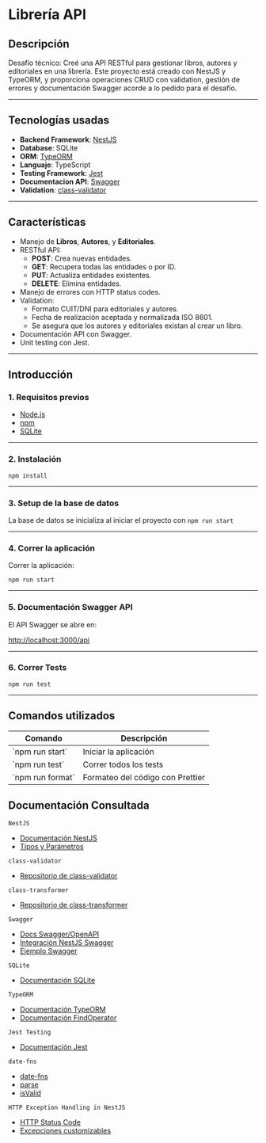 
# **Librería API**

## **Descripción**
Desafío técnico: Creé una API RESTful para gestionar libros, autores y editoriales en una librería. Este proyecto está creado con NestJS y TypeORM, y proporciona operaciones CRUD con validation, gestión de errores y documentación Swagger acorde a lo pedido para el desafío.

---

## **Tecnologías usadas**

- **Backend Framework**: [NestJS](https://nestjs.com/)
- **Database**: SQLite
- **ORM**: [TypeORM](https://typeorm.io/)
- **Languaje**: TypeScript
- **Testing Framework**: [Jest](https://jestjs.io/)
- **Documentacion API**: [Swagger](https://swagger.io/)
- **Validation**: [class-validator](https://github.com/typestack/class-validator)

---

## **Características**

- Manejo de **Libros**, **Autores**, y **Editoriales**.
- RESTful API:
  - **POST**: Crea nuevas entidades.
  - **GET**: Recupera todas las entidades o por ID.
  - **PUT**: Actualiza entidades existentes.
  - **DELETE**: Elimina entidades.
- Manejo de errores con HTTP status codes.
- Validation:
  - Formato CUIT/DNI para editoriales y autores.
  - Fecha de realización aceptada y normalizada ISO 8601.
  - Se asegura que los autores y editoriales existan al crear un libro.
- Documentación API con Swagger.
- Unit testing con Jest.

---

## **Introducción**

### **1. Requisitos previos**

- [Node.js](https://nodejs.org/)
- [npm](https://www.npmjs.com/)
- [SQLite](https://sqlite.org/)

---

### **2. Instalación**

 ```npm install```

---

### **3. Setup de la base de datos**

 La base de datos se inicializa al iniciar el proyecto con ```npm run start ```

---

### **4. Correr la aplicación**

Correr la aplicación:

```npm run start```

---

### **5. Documentación Swagger API**

El API Swagger se abre en: 


[http://localhost:3000/api](https://)


---

### **6. Correr Tests**

```npm run test```


---

## **Comandos utilizados**

| Comando | Descripción |
|---------------------------------|---------------------------------------|
| \`npm run start\` | Iniciar la aplicación |
| \`npm run test\` | Correr todos los tests |
| \`npm run format\` | Formateo del código con Prettier |

## **Documentación Consultada**

```NestJS```
- [Documentación NestJS](https://docs.nestjs.com)
- [Tipos y Parámetros](https://docs.nestjs.com/openapi/types-and-parameters)

```class-validator```
- [Repositorio de class-validator](https://github.com/typestack/class-validator)

```class-transformer```
- [Repositorio de class-transformer](https://github.com/typestack/class-transformer)

```Swagger```
- [Docs Swagger/OpenAPI](https://swagger.io/specification/)
- [Integración NestJS Swagger](https://docs.nestjs.com/openapi/introduction)
- [Ejemplo Swagger](https://petstore.swagger.io/#/)

```SQLite```
- [Documentación SQLite](https://sqlite.org/)

```TypeORM```
- [Documentación TypeORM](https://typeorm.io/)
- [Documentación FindOperator](https://typeorm.io/find-options)

```Jest Testing```
- [Documentación Jest](https://jestjs.io/docs/getting-started)

```date-fns```
- [date-fns](https://date-fns.org/)
- [parse](https://date-fns.org/v2.29.3/docs/parse)
- [isValid](https://date-fns.org/v2.29.3/docs/isValid)

```HTTP Exception Handling in NestJS```
- [HTTP Status Code](https://docs.nestjs.com/exception-filters#built-in-http-exceptions)
- [Excepciones customizables](https://docs.nestjs.com/exception-filters#custom-exceptions)